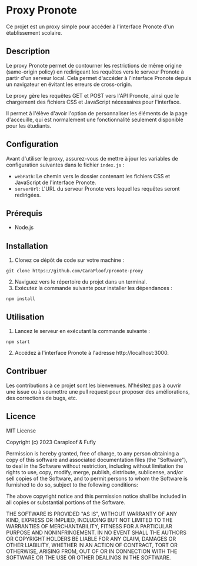 # Proxy Pronote

Ce projet est un proxy simple pour accéder à l'interface Pronote d'un établissement scolaire.

## Description

Le proxy Pronote permet de contourner les restrictions de même origine (same-origin policy) en redirigeant les requêtes vers le serveur Pronote à partir d'un serveur local. Cela permet d'accéder à l'interface Pronote depuis un navigateur en évitant les erreurs de cross-origin.

Le proxy gère les requêtes GET et POST vers l'API Pronote, ainsi que le chargement des fichiers CSS et JavaScript nécessaires pour l'interface.

Il permet à l'élève d'avoir l'option de personnaliser les éléments de la page d'acceuille, qui est normalement une fonctionnalité seulement disponible pour les étudiants.

## Configuration

Avant d'utiliser le proxy, assurez-vous de mettre à jour les variables de configuration suivantes dans le fichier `index.js` :

- `webPath`: Le chemin vers le dossier contenant les fichiers CSS et JavaScript de l'interface Pronote.
- `serverUrl`: L'URL du serveur Pronote vers lequel les requêtes seront redirigées.

## Prérequis

- Node.js

## Installation

1. Clonez ce dépôt de code sur votre machine :
```shell
git clone https://github.com/CaraPloof/pronote-proxy
```

2. Naviguez vers le répertoire du projet dans un terminal.
3. Exécutez la commande suivante pour installer les dépendances :

```shell
npm install
```

## Utilisation

1. Lancez le serveur en exécutant la commande suivante :
```shell
npm start
```

2. Accédez à l'interface Pronote à l'adresse http://localhost:3000.

## Contribuer

Les contributions à ce projet sont les bienvenues. N'hésitez pas à ouvrir une issue ou à soumettre une pull request pour proposer des améliorations, des corrections de bugs, etc.

## Licence

MIT License

Copyright (c) 2023 Caraploof & Fufly

Permission is hereby granted, free of charge, to any person obtaining a copy of this software and associated documentation files (the "Software"), to deal in the Software without restriction, including without limitation the rights to use, copy, modify, merge, publish, distribute, sublicense, and/or sell copies of the Software, and to permit persons to whom the Software is furnished to do so, subject to the following conditions:

The above copyright notice and this permission notice shall be included in all copies or substantial portions of the Software.

THE SOFTWARE IS PROVIDED "AS IS", WITHOUT WARRANTY OF ANY KIND, EXPRESS OR IMPLIED, INCLUDING BUT NOT LIMITED TO THE WARRANTIES OF MERCHANTABILITY, FITNESS FOR A PARTICULAR PURPOSE AND NONINFRINGEMENT. IN NO EVENT SHALL THE AUTHORS OR COPYRIGHT HOLDERS BE LIABLE FOR ANY CLAIM, DAMAGES OR OTHER LIABILITY, WHETHER IN AN ACTION OF CONTRACT, TORT OR OTHERWISE, ARISING FROM, OUT OF OR IN CONNECTION WITH THE SOFTWARE OR THE USE OR OTHER DEALINGS IN THE SOFTWARE.